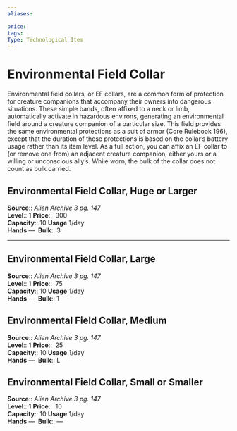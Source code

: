 ```yaml
---
aliases: 

price:  
tags: 
Type: Technological Item
---
```


# Environmental Field Collar

Environmental field collars, or EF collars, are a common form of protection for creature companions that accompany their owners into dangerous situations. These simple bands, often affixed to a neck or limb, automatically activate in hazardous environs, generating an environmental field around a creature companion of a particular size. This field provides the same environmental protections as a suit of armor (Core Rulebook 196), except that the duration of these protections is based on the collar’s battery usage rather than its item level. As a full action, you can affix an EF collar to (or remove one from) an adjacent creature companion, either yours or a willing or unconscious ally’s. While worn, the bulk of the collar does not count as bulk carried.  

## Environmental Field Collar, Huge or Larger

**Source**:: _Alien Archive 3 pg. 147_  
**Level**:: 1
**Price**::  300  
**Capacity**:: 10 **Usage** 1/day  
**Hands** — 
**Bulk**:: 3

---

## Environmental Field Collar, Large

**Source**:: _Alien Archive 3 pg. 147_  
**Level**:: 1
**Price**::  75  
**Capacity**:: 10 **Usage** 1/day  
**Hands** — 
**Bulk**:: 1

## Environmental Field Collar, Medium

**Source**:: _Alien Archive 3 pg. 147_  
**Level**:: 1
**Price**::  25  
**Capacity**:: 10 **Usage** 1/day  
**Hands** — 
**Bulk**:: L

## Environmental Field Collar, Small or Smaller

**Source**:: _Alien Archive 3 pg. 147_  
**Level**:: 1
**Price**::  10  
**Capacity**:: 10 **Usage** 1/day  
**Hands** — 
**Bulk**:: —
